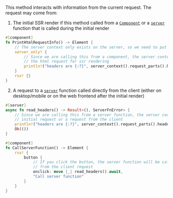 This method interacts with information from the current request. The request may come from:

1. The initial SSR render if this method called from a [`Component`](dioxus_lib::prelude::component) or a [`server`](crate::prelude::server) function that is called during the initial render

```rust
#[component]
fn PrintHtmlRequestInfo() -> Element {
    // The server context only exists on the server, so we need to put it behind a server_only! config
    server_only! {
        // Since we are calling this from a component, the server context that is returned will be from
        // the html request for ssr rendering
        println!("headers are {:?}", server_context().request_parts().headers);
    }
    rsx! {}
}
```

2. A request to a [`server`](crate::prelude::server) function called directly from the client (either on desktop/mobile or on the web frontend after the initial render)

```rust
#[server]
async fn read_headers() -> Result<(), ServerFnError> {
    // Since we are calling this from a server function, the server context that is may be from the
    // initial request or a request from the client
    println!("headers are {:?}", server_context().request_parts().headers);
    Ok(())
}

#[component]
fn CallServerFunction() -> Element {
    rsx! {
        button {
            // If you click the button, the server function will be called and the server context will be
            // from the client request
            onclick: move |_| read_headers().await,
            "Call server function"
        }
    }
}
```
